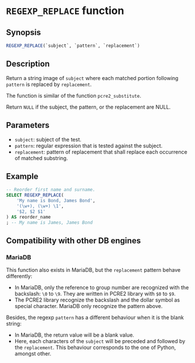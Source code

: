 # `REGEXP_REPLACE` function

## Synopsis

```sql
REGEXP_REPLACE(`subject`, `pattern`, `replacement`)
```

## Description

Return a string image of `subject` where each matched portion following
`pattern` is replaced by `replacement`.

The function is similar of the function `pcre2_substitute`.

Return `NULL` if the subject, the pattern, or the replacement are NULL.

## Parameters

* `subject`: subject of the test.
* `pattern`: regular expression that is tested against the subject.
* `replacement`: pattern of replacement that shall replace each occurrence of
  matched substring.

## Example

```sql
-- Reorder first name and surname.
SELECT REGEXP_REPLACE(
    'My name is Bond, James Bond',
    '(\w+), (\w+) \1',
    '$2, $2 $1'
) AS reorder_name
; -- My name is James, James Bond
```

## Compatibility with other DB engines

### MariaDB

This function also exists in MariaDB, but the `replacement` pattern behave
differently:
* In MariaDB, only the reference to group number are recognized with the
  backslash: `\0` to `\9`. They are written in PCRE2 library with `$0` to `$9`.
* The PCRE2 library recognize the backslash and the dollar symbol as special
  character. MariaDB only recognize the pattern above.

Besides, the regexp `pattern` has a different behaviour when it is the blank
string:
* In MariaDB, the return value will be a blank value.
* Here, each characters of the `subject` will be preceded and followed by the
  `replacement`. This behaviour corresponds to the one of Python, amongst
  other.
